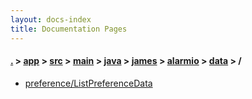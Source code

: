 ```yaml
---
layout: docs-index
title: Documentation Pages
---
```

#### [.](./../../../../../../../index) > [app](./../../../../../../index) > [src](./../../../../../index) > [main](./../../../../index) > [java](./../../../index) > [james](./../../index) > [alarmio](./../index) > [data](./index) > **/**

- [preference/ListPreferenceData](preference/ListPreferenceData)
